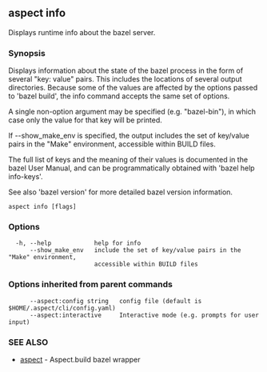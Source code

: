 ## aspect info

Displays runtime info about the bazel server.

### Synopsis

Displays information about the state of the bazel process in the
form of several "key: value" pairs.  This includes the locations of
several output directories.  Because some of the
values are affected by the options passed to 'bazel build', the
info command accepts the same set of options.

A single non-option argument may be specified (e.g. "bazel-bin"), in
which case only the value for that key will be printed.

If --show_make_env is specified, the output includes the set of key/value
pairs in the "Make" environment, accessible within BUILD files.

The full list of keys and the meaning of their values is documented in
the bazel User Manual, and can be programmatically obtained with
'bazel help info-keys'.

See also 'bazel version' for more detailed bazel version
information.

```
aspect info [flags]
```

### Options

```
  -h, --help            help for info
      --show_make_env   include the set of key/value pairs in the "Make" environment,
                        accessible within BUILD files
```

### Options inherited from parent commands

```
      --aspect:config string   config file (default is $HOME/.aspect/cli/config.yaml)
      --aspect:interactive     Interactive mode (e.g. prompts for user input)
```

### SEE ALSO

* [aspect](aspect.md)	 - Aspect.build bazel wrapper

